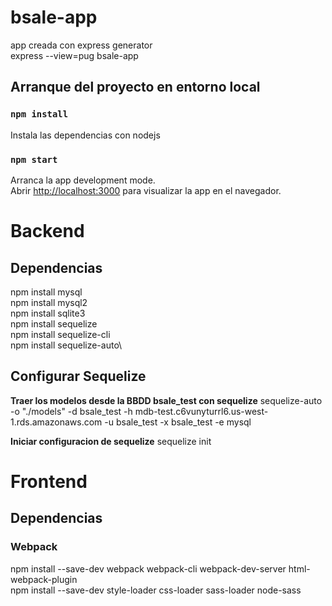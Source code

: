# bsale-app 

app creada con express generator \
express --view=pug bsale-app

## Arranque del proyecto en entorno local

### `npm install`
Instala las dependencias con nodejs

### `npm start`

Arranca la app development mode.\
Abrir [http://localhost:3000](http://localhost:3000) para visualizar la app en el navegador.

# Backend

## Dependencias

npm install mysql\
npm install mysql2\
npm install sqlite3\
npm install sequelize\
npm install sequelize-cli\
npm install sequelize-auto\

## Configurar Sequelize 

**Traer los modelos desde la BBDD bsale_test con sequelize** 
sequelize-auto -o "./models" -d bsale_test -h mdb-test.c6vunyturrl6.us-west-1.rds.amazonaws.com -u bsale_test -x bsale_test -e mysql

**Iniciar configuracion de sequelize**
sequelize init

# Frontend

## Dependencias

### Webpack
npm install --save-dev webpack webpack-cli webpack-dev-server  html-webpack-plugin \
npm install --save-dev style-loader css-loader sass-loader node-sass


